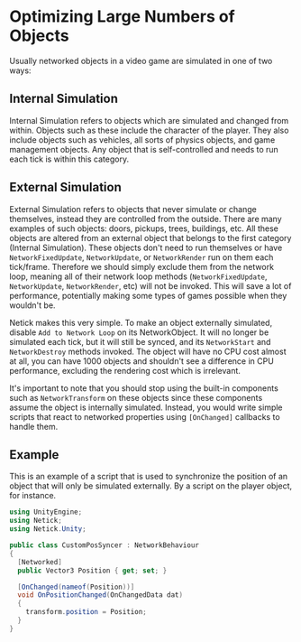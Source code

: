# Optimizing Large Numbers of Objects

Usually networked objects in a video game are simulated in one of two ways:


## Internal Simulation
Internal Simulation refers to objects which are simulated and changed from within. Objects such as these include the character of the player. They also include objects such as vehicles, all sorts of physics objects, and game management objects. Any object that is self-controlled and needs to run each tick is within this category.


## External Simulation
External Simulation refers to objects that never simulate or change themselves, instead they are controlled from the outside. There are many examples of such objects: doors, pickups, trees, buildings, etc. All these objects are altered from an external object that belongs to the first category (Internal Simulation). These objects don't need to run themselves or have `NetworkFixedUpdate`, `NetworkUpdate`, or `NetworkRender` run on them each tick/frame. Therefore we should simply exclude them from the network loop, meaning all of their network loop methods (`NetworkFixedUpdate`, `NetworkUpdate`, `NetworkRender`, etc) will not be invoked. This will save a lot of performance, potentially making some types of games possible when they wouldn't be.

Netick makes this very simple. To make an object externally simulated, disable `Add to Network Loop` on its NetworkObject. It will no longer be simulated each tick, but it will still be synced, and its `NetworkStart` and `NetworkDestroy` methods invoked. The object will have no CPU cost almost at all, you can have 1000 objects and shouldn't see a difference in CPU performance, excluding the rendering cost which is irrelevant.

It's important to note that you should stop using the built-in components such as `NetworkTransform` on these objects since these components assume the object is internally simulated. Instead, you would write simple scripts that react to networked properties using `[OnChanged]` callbacks to handle them.

## Example

This is an example of a script that is used to synchronize the position of an object that will only be simulated externally. By a script on the player object, for instance.

```cs
using UnityEngine;
using Netick;
using Netick.Unity;

public class CustomPosSyncer : NetworkBehaviour
{
  [Networked]
  public Vector3 Position { get; set; }

  [OnChanged(nameof(Position))]
  void OnPositionChanged(OnChangedData dat)
  {
    transform.position = Position;
  }
}
```